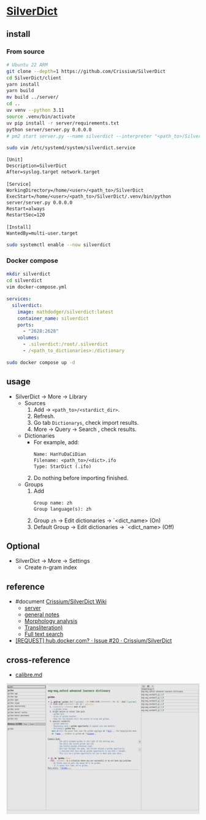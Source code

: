# [SilverDict](https://github.com/Crissium/SilverDict)

## install

### From source

```sh
# Ubuntu 22 ARM
git clone --depth=1 https://github.com/Crissium/SilverDict
cd SilverDict/client
yarn install
yarn build
mv build ../server/
cd ..
uv venv --python 3.11
source .venv/bin/activate
uv pip install -r server/requirements.txt
python server/server.py 0.0.0.0
# pm2 start server.py --name silverdict --interpreter "<path_to>/SilverDict/.venv/Scripts/python.exe" --cwd "<path_to>/SilverDict/server" 
```

```sh
sudo vim /etc/systemd/system/silverdict.service
```

```
[Unit]
Description=SilverDict
After=syslog.target network.target

[Service]
WorkingDirectory=/home/<user>/<path_to>/SilverDict
ExecStart=/home/<user>/<path_to>/SilverDict/.venv/bin/python server/server.py 0.0.0.0
Restart=always
RestartSec=120

[Install]
WantedBy=multi-user.target
```

```sh
sudo systemctl enable --now silverdict
```

### Docker compose

```sh
mkdir silverdict
cd silverdict
vim docker-compose.yml
```

```yaml
services:
  silverdict:
    image: mathdodger/silverdict:latest
    container_name: silverdict
    ports:
      - "2628:2628"
    volumes:
      - .silverdict:/root/.silverdict
      - /<path_to_dictionaries>:/dictionary
```

```sh
sudo docker compose up -d
```

## usage

- SilverDict → More → Library
	- Sources
		1. Add → `<path_to>/<stardict_dir>`.
		2. Refresh.
		3. Go tab `Dictionarys`, check import results.
		4. More → Query → Search <word>, check results.
	- Dictionaries
		- For example, add:
			```
			Name: HanYuDaCiDian
			Filename: <path_to>/<dict>.ifo
			Type: StarDict (.ifo)
			```
		2. Do nothing before importing finished.
	- Groups
		1. Add
			 ```
			 Group name: zh
			 Group language(s): zh
			 ```
		2. Group `zh` → Edit dictionaries → `<dict_name> (On)
		3. Default Group → Edit dictionaries → `<dict_name> (Off)

## Optional

- SilverDict → More → Settings
	- Create n-gram index

## reference

- #document [Crissium/SilverDict Wiki](https://github.com/Crissium/SilverDict/wiki)
	- [server](https://github.com/Crissium/SilverDict/wiki/server#notes)
	- [general notes](https://github.com/Crissium/SilverDict/wiki/general-notes#enabling-additional-features)
	- [Morphology analysis](https://github.com/Crissium/SilverDict/wiki/general-notes#morphology-analysis)
	- [Transliteration)](https://github.com/Crissium/SilverDict/wiki/general-notes#transliteration)
	- [Full text search](https://github.com/Crissium/SilverDict/wiki/general-notes#full-text-search)
- [[REQUEST] hub.docker.com? · Issue #20 · Crissium/SilverDict](https://github.com/Crissium/SilverDict/issues/20)

## cross-reference

- [calibre.md](/opt/calibre.md)

![silverdict](/_image/srv/silverdict.png)

